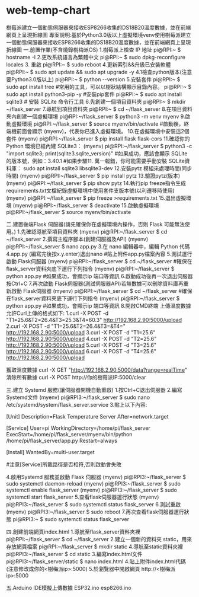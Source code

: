 # web-temp-chart
樹莓派建立一個動態伺服器來接收ESP8266收集的DS18B20溫度數據，並在前端網頁上呈現折線圖
專案說明:基於Python3.0版以上虛擬環境venv使用樹莓派建立一個動態伺服器來接收ESP8266收集的DS18B20溫度數據，並在前端網頁上呈現折線圖
一.前置作業(不含燒錄樹梅派OS)
1.樹莓派上檢查 IP 地址
pi@RPI:~ $ hostname -I
2.更改系統語言為繁體中文
pi@RPI:~ $ sudo dpkg-reconfigure locales
3. 重啟
pi@RPI:~ $ sudo reboot
4.更新索引&&升級已安裝軟體
pi@RPI:~ $ sudo apt update && sudo apt upgrade -y
4.1檢查python版本(注意要Python3.0版以上)
pi@RPI:~ $ python --version
5.安裝套件
pi@RPI:~ $ sudo apt install tree     #常用的工具，可以以樹狀結構顯示目錄內容。
pi@RPI:~ $ sudo apt install python3-pip -y   #安裝pip套件
pi@RPI:~ $ sudo apt install sqlite3          # 安裝 SQLite 命令行工具
6.先創建一個項目資料夾
pi@RPI:~ $ mkdir ~/flask_server
7.導航到項目資料夾
pi@RPI:~ $ cd ~/flask_server 
8.在項目資料夾內創建一個虛擬環境
pi@RPI:~/flask_server $ python3 -m venv myenv
9.啟動虛擬環境
pi@RPI:~/flask_server $ source myenv/bin/activate     #啟動後，終端機前面會顯示 (myenv)，代表你已進入虛擬環境。
10.在虛擬環境中安裝這2個套件
(myenv) pi@RPI:~/flask_server $  pip install flask flask-cors
11.確認你的 Python 環境已經內建 SQLite3：
(myenv) pi@RPI:~/flask_server $  python3 -c "import sqlite3; print(sqlite3.sqlite_version)"
#如果成功，應該會顯示 SQLite 的版本號，例如：3.40.1
#如果步驟11. 萬一報錯，你可能需要手動安裝 SQLite資料庫：
sudo apt install sqlite3 libsqlite3-dev
12.安裝pytz 模組來處理時間(同步時間)
(myenv) pi@RPI:~/flask_server $  pip install pytz
13.驗證pytz(版本)
(myenv) pi@RPI:~/flask_server $  pip show pytz
14.執行pip freeze指令生成requirements.txt文檔紀錄虛擬環境中使用套件支版本號(以利遷移時使用)
(myenv) pi@RPI:~/flask_server $ pip freeze >requirements.txt
15.退出虛擬環境
(myenv) pi@RPI:~/flask_server $  deactivate
15.啟動虛擬環境
pi@RPI:~/flask_server $ source myenv/bin/activate

二.建置後端Flask 伺服器(請先確保你在虛擬環境內操作，否則 Flask 可能無法使用。)
1.先確認導航至項目資料夾
(myenv) pi@RPI:~/flask_server $ cd ~/flask_server
2.撰寫主程序腳本(創建伺服器及API)
(myenv) pi@RPI:~/flask_server $ nano app.py
3.在 nano 編輯器中，編輯 Python 代碼
4.app.py (編寫完後按x.y.enter)退出nano             #貼上附件app.py檔案內容
5.測試運行啟動 Flask伺服器
(myenv) pi@RPI:~/flask_server $ cd ~/flask_server   #確保在flask_server資料夾底下運行下列指令
(myenv) pi@RPI:~/flask_server $ python app.py       #如果成功，會顯示ip 端口等資訊
6.啟動成功後再一次退出伺服器
    按Ctrl+C
7.再次啟動 Flask伺服器(測試伺服器API)若無數據可以刪除資料庫再重新啟動 Flask伺服器
(myenv) pi@RPI:~/flask_server $ cd ~/flask_server   #確保在flask_server資料夾底下運行下列指令
(myenv) pi@RPI:~/flask_server $ python app.py       #如果成功，會顯示ip 端口等資訊
8.開啟CMD終端
  上傳溫度數據 允許Curl上傳的格式如下:
1.curl -X POST -d "T1=25.6&T2=26.4&T3=25.3&T4=60.3" http://192.168.2.90:5000/upload
2.curl -X POST -d "T1=25.6&T2=26.4&T3=&T4=" http://192.168.2.90:5000/upload
3.curl -X POST -d "T1=25.6" http://192.168.2.90:5000/upload
4.curl -X POST -d "T2=25.6" http://192.168.2.90:5000/upload
5.curl -X POST -d "T3=25.6" http://192.168.2.90:5000/upload
6.curl -X POST -d "T4=25.6" http://192.168.2.90:5000/upload

  獲取溫度數據
curl -X GET "http://192.168.2.90:5000/data?range=realTime"
  清除所有數據
curl -X POST http://你的樹莓派IP:5000/clear
  
三.建立 Systemd 服務(讓伺服器開機自動重啟)
1.按Ctrl+C退出伺服器
2.編寫Systemd文件
(myenv) pi@RPI3:~/flask_server $ sudo nano /etc/systemd/system/flask_server.service
3.貼上以下內容:

[Unit]
Description=Flask Temperature Server
After=network.target

[Service]
User=pi
WorkingDirectory=/home/pi/flask_server
ExecStart=/home/pi/flask_server/myenv/bin/python /home/pi/flask_server/app.py
Restart=always

[Install]
WantedBy=multi-user.target

#注意[Service]所載路徑是否相符,否則啟動會失敗

4.啟用Systemd 服務並啟動 Flask 伺服器
(myenv) pi@RPI3:~/flask_server $ sudo systemctl daemon-reload
(myenv) pi@RPI3:~/flask_server $ sudo systemctl enable flask_server
(myenv) pi@RPI3:~/flask_server $ sudo systemctl start flask_server
5.查看flask伺服器運行狀態
(myenv) pi@RPI3:~/flask_server $ sudo systemctl status flask_server
6.測試重啟
(myenv) pi@RPI3:~/flask_server $ sudo reboot
7.再次查看flask伺服器運行狀態
pi@RPI3:~ $ sudo systemctl status flask_server

四.創建前端網頁index.html 
1.導航至flask_server資料夾裡
pi@RPI:~/flask_server $ cd ~/flask_server
2.建立一個新的資料夾 static，用來存放網頁檔案
pi@RPI:~/flask_server $ mkdir static
4.導航至static資料夾裡
pi@RPI3:~/flask_server $ cd static
3.編寫index.html文件
pi@RPI3:~/flask_server/static $ nano index.html
4.貼上附件index.html代碼(注意修改成你的<樹梅派ip>:5000)
5.於瀏覽器中開啟網頁
http://<樹梅派ip>:5000

五.Arduino IDE模擬上傳數據
   ESP32.ino
   esp8266.ino

